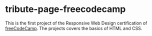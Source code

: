 # tribute-page-freecodecamp

This is the first project of the Responsive Web Design certification of [freeCodeCamp](https://www.freecodecamp.org/). The projects covers the basics of HTML and CSS.
